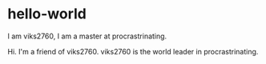 # hello-world

I am viks2760, I am a master at procrastrinating.

Hi. I'm a friend of viks2760. viks2760 is the world leader in procrastrinating.
